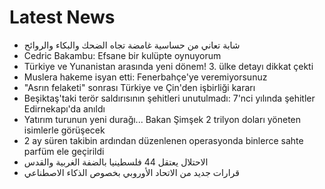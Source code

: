 # Latest News
-  شابة تعاني من حساسية غامضة تجاه الضحك والبكاء والروائح
-  Cedric Bakambu: Efsane bir kulüpte oynuyorum
-  Türkiye ve Yunanistan arasında yeni dönem! 3. ülke detayı dikkat çekti
-  Muslera hakeme isyan etti: Fenerbahçe'ye veremiyorsunuz
-  "Asrın felaketi" sonrası Türkiye ve Çin'den işbirliği kararı
-  Beşiktaş'taki terör saldırısının şehitleri unutulmadı: 7'nci yılında şehitler Edirnekapı'da anıldı
-  Yatırım turunun yeni durağı... Bakan Şimşek 2 trilyon doları yöneten isimlerle görüşecek
-  2 ay süren takibin ardından düzenlenen operasyonda binlerce sahte parfüm ele geçirildi
-  الاحتلال يعتقل 44 فلسطينيا بالضفة الغربية والقدس
-  قرارات جديد من الاتحاد الأوروبي بخصوص الذكاء الاصطناعي
